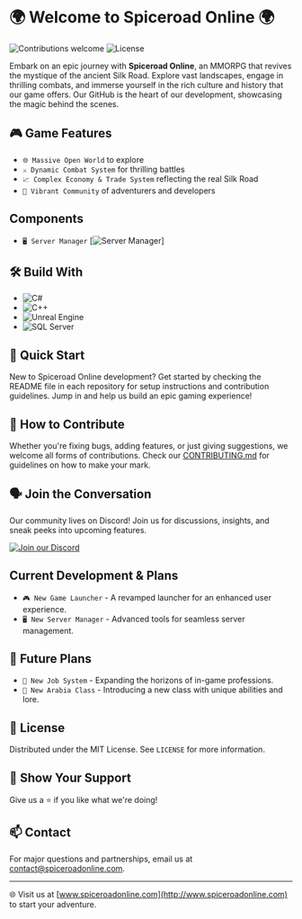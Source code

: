 # 🌍 Welcome to Spiceroad Online 🌍

![Contributions welcome](https://img.shields.io/badge/contributions-welcome-orange.svg)
![License](https://img.shields.io/badge/license-MIT-green.svg)

Embark on an epic journey with **Spiceroad Online**, an MMORPG that revives the mystique of the ancient Silk Road. Explore vast landscapes, engage in thrilling combats, and immerse yourself in the rich culture and history that our game offers. Our GitHub is the heart of our development, showcasing the magic behind the scenes.

## 🎮 Game Features

- `🌐 Massive Open World` to explore
- `⚔️ Dynamic Combat System` for thrilling battles
- `📈 Complex Economy & Trade System` reflecting the real Silk Road
- `👥 Vibrant Community` of adventurers and developers

## Components

- `🖥️ Server Manager` [![Server Manager](https://github.com/Spiceroad-Online/server/actions/workflows/build-main.yml/badge.svg?branch=main&label=Server%20Manager)]

## 🛠️ Build With

- ![C#](https://img.shields.io/badge/C%23-239120.svg?style=for-the-badge&logo=c-sharp&logoColor=white)
- ![C++](https://img.shields.io/badge/C++-ff69b4.svg?style=for-the-badge&logo=c%2B%2B&logoColor=white)
- ![Unreal Engine](https://img.shields.io/badge/Unreal_Engine-313131.svg?style=for-the-badge&logo=unreal-engine&logoColor=white)
- ![SQL Server](https://img.shields.io/badge/SQL_Server-00599C.svg?style=for-the-badge&logo=microsoft-sql-server&logoColor=white)

## 🚀 Quick Start

New to Spiceroad Online development? Get started by checking the README file in each repository for setup instructions and contribution guidelines. Jump in and help us build an epic gaming experience!

## 🤝 How to Contribute

Whether you're fixing bugs, adding features, or just giving suggestions, we welcome all forms of contributions. Check our [CONTRIBUTING.md](CONTRIBUTING.md) for guidelines on how to make your mark.

## 🗣️ Join the Conversation

Our community lives on Discord! Join us for discussions, insights, and sneak peeks into upcoming features.

[![Join our Discord](https://img.shields.io/discord/0000000000000000.svg?style=for-the-badge&logo=discord&logoColor=white)](#)

## Current Development & Plans

- `🎮 New Game Launcher` - A revamped launcher for an enhanced user experience.
- `🖥️ New Server Manager` - Advanced tools for seamless server management.

## 🔮 Future Plans

- `💼 New Job System` - Expanding the horizons of in-game professions.
- `🕌 New Arabia Class` - Introducing a new class with unique abilities and lore.

## 📜 License

Distributed under the MIT License. See `LICENSE` for more information.

## 🌟 Show Your Support

Give us a ⭐ if you like what we're doing!

## 📫 Contact

For major questions and partnerships, email us at [contact@spiceroadonline.com](mailto:contact@spiceroadonline.com).

---

🌐 Visit us at [www.spiceroadonline.com](http://www.spiceroadonline.com) to start your adventure.
